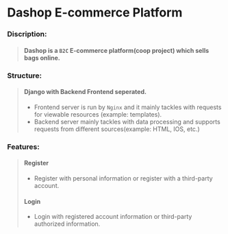 # Dashop E-commerce Platform  

### Discription:   
>#### Dashop is a `B2C` E-commerce platform(coop project) which sells bags online.  

### Structure:    
>#### Django with Backend Frontend seperated. <br>
>* Frontend server is run by `Nginx` and it mainly tackles with requests for viewable resources (example: templates).  
>* Backend server mainly tackles with data processing and supports requests from different sources(example: HTML, IOS, etc.)    


### Features:
>#### Register
>* Register with personal information or register with a third-party account.
>#### Login  
>* Login with registered account information or third-party authorized information.  
